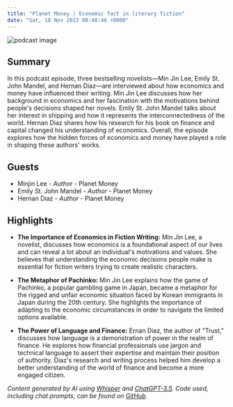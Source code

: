 ```yaml
---
title: "Planet Money | Economic fact in literary fiction"
date: "Sat, 18 Nov 2023 00:48:46 +0000"
---
```


![podcast image](https://media.npr.org/assets/img/2022/10/24/pm_new_tile_2022_sq-b4af5aab11c84cfae38eafa1db74a6da943d4e7f.jpg?s=1400&c=66&f=jpg)

## Summary

In this podcast episode, three bestselling novelists—Min Jin Lee, Emily St. John Mandel, and Hernan Diaz—are interviewed about how economics and money have influenced their writing. Min Jin Lee discusses how her background in economics and her fascination with the motivations behind people's decisions shaped her novels. Emily St. John Mandel talks about her interest in shipping and how it represents the interconnectedness of the world. Hernan Diaz shares how his research for his book on finance and capital changed his understanding of economics. Overall, the episode explores how the hidden forces of economics and money have played a role in shaping these authors' works.

## Guests

- Minjin Lee - _Author_ - Planet Money
- Emily St. John Mandel - _Author_ - Planet Money
- Hernan Diaz - _Author_ - Planet Money

## Highlights

- **The Importance of Economics in Fiction Writing:** Min Jin Lee, a novelist, discusses how economics is a foundational aspect of our lives and can reveal a lot about an individual's motivations and values. She believes that understanding the economic decisions people make is essential for fiction writers trying to create realistic characters. 

- **The Metaphor of Pachinko:** Min Jin Lee explains how the game of Pachinko, a popular gambling game in Japan, became a metaphor for the rigged and unfair economic situation faced by Korean immigrants in Japan during the 20th century. She highlights the importance of adapting to the economic circumstances in order to navigate the limited options available. 

- **The Power of Language and Finance:** Ernan Diaz, the author of "Trust," discusses how language is a demonstration of power in the realm of finance. He explores how financial professionals use jargon and technical language to assert their expertise and maintain their position of authority. Diaz's research and writing process helped him develop a better understanding of the world of finance and become a more engaged citizen.

_Content generated by AI using [Whisper](https://openai.com/research/whisper) and [ChatGPT-3.5](https://openai.com/blog/chatgpt). Code used, including chat prompts, can be found on [GitHub](https://github.com/dustinbrownman/podcast-parser/blob/main/app/functions.py)._
